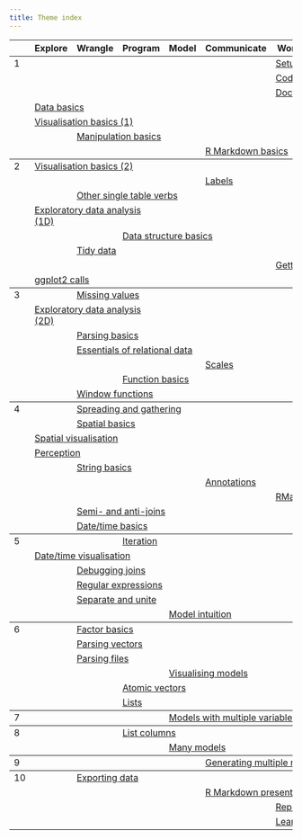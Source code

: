 ```yaml
---
title: Theme index
---
```


<table class="syllabus">
<colgroup>
  <col class="week" />
  <col class="theme" />
  <col class="theme" />
  <col class="theme" />
  <col class="theme" />
  <col class="theme" />
  <col class="theme" />
  <col class="theme" />
  <col class="theme" />
</colgroup>

<thead>
<tr>
  <th></th>
  <th>Explore</th>
  <th>Wrangle</th>
  <th>Program</th>
  <th>Model</th>
  <th>Communicate</th>
  <th>Workflow</th>
  <th></th>
  <th></th>
</tr>
</thead>
<tbody>
<tr>
<td id='week-1'>1</td>
  <td colspan="5"></td>
  <td colspan="3"><a class="workflow" href="setup.html">Setup</a></td>
</tr>
<tr>
<td></td>
  <td colspan="5"></td>
  <td colspan="3"><a class="workflow" href="code-style.html">Code style</a></td>
</tr>
<tr>
<td></td>
  <td colspan="5"></td>
  <td colspan="3"><a class="workflow" href="documentation.html">Documentation</a></td>
</tr>
<tr>
<td></td>
  <td colspan="3"><a class="explore" href="data-basics.html">Data basics</a></td>
  <td colspan="5"></td>
</tr>
<tr>
<td></td>
  <td colspan="3"><a class="explore" href="vis-basics.html">Visualisation basics (1)</a></td>
  <td colspan="5"></td>
</tr>
<tr>
<td></td>
  <td colspan="1"></td>
  <td colspan="3"><a class="wrangle" href="manip-basics.html">Manipulation basics</a></td>
  <td colspan="4"></td>
</tr>
<tr>
<td></td>
  <td colspan="4"></td>
  <td colspan="3"><a class="communicate" href="rmarkdown-basics.html">R Markdown basics</a></td>
  <td colspan="1"></td>
</tr>
</tbody>
<tbody>
<tr>
<td id='week-2'>2</td>
  <td colspan="3"><a class="explore" href="vis-basics-2.html">Visualisation basics (2)</a></td>
  <td colspan="5"></td>
</tr>
<tr>
<td></td>
  <td colspan="4"></td>
  <td colspan="3"><a class="communicate" href="vis-labelling.html">Labels</a></td>
  <td colspan="1"></td>
</tr>
<tr>
<td></td>
  <td colspan="1"></td>
  <td colspan="3"><a class="wrangle" href="manip-one-table.html">Other single table verbs</a></td>
  <td colspan="4"></td>
</tr>
<tr>
<td></td>
  <td colspan="3"><a class="explore" href="eda-1d.html">Exploratory data analysis (1D)</a></td>
  <td colspan="5"></td>
</tr>
<tr>
<td></td>
  <td colspan="2"></td>
  <td colspan="3"><a class="program" href="data-structure-basics.html">Data structure basics</a></td>
  <td colspan="3"></td>
</tr>
<tr>
<td></td>
  <td colspan="1"></td>
  <td colspan="3"><a class="wrangle" href="tidy-data.html">Tidy data</a></td>
  <td colspan="4"></td>
</tr>
<tr>
<td></td>
  <td colspan="5"></td>
  <td colspan="3"><a class="workflow" href="getting-help.html">Getting help</a></td>
</tr>
<tr>
<td></td>
  <td colspan="3"><a class="explore" href="vis-calls.html">ggplot2 calls</a></td>
  <td colspan="5"></td>
</tr>
</tbody>
<tbody>
<tr>
<td id='week-3'>3</td>
  <td colspan="1"></td>
  <td colspan="3"><a class="wrangle" href="missing-values.html">Missing values</a></td>
  <td colspan="4"></td>
</tr>
<tr>
<td></td>
  <td colspan="3"><a class="explore" href="eda-2d.html">Exploratory data analysis (2D)</a></td>
  <td colspan="5"></td>
</tr>
<tr>
<td></td>
  <td colspan="1"></td>
  <td colspan="3"><a class="wrangle" href="parse-basics.html">Parsing basics</a></td>
  <td colspan="4"></td>
</tr>
<tr>
<td></td>
  <td colspan="1"></td>
  <td colspan="3"><a class="wrangle" href="relational-basics.html">Essentials of relational data</a></td>
  <td colspan="4"></td>
</tr>
<tr>
<td></td>
  <td colspan="4"></td>
  <td colspan="3"><a class="communicate" href="vis-scales.html">Scales</a></td>
  <td colspan="1"></td>
</tr>
<tr>
<td></td>
  <td colspan="2"></td>
  <td colspan="3"><a class="program" href="function-basics.html">Function basics</a></td>
  <td colspan="3"></td>
</tr>
<tr>
<td></td>
  <td colspan="1"></td>
  <td colspan="3"><a class="wrangle" href="window-functions.html">Window functions</a></td>
  <td colspan="4"></td>
</tr>
</tbody>
<tbody>
<tr>
<td id='week-4'>4</td>
  <td colspan="1"></td>
  <td colspan="3"><a class="wrangle" href="spread-gather.html">Spreading and gathering</a></td>
  <td colspan="4"></td>
</tr>
<tr>
<td></td>
  <td colspan="1"></td>
  <td colspan="3"><a class="wrangle" href="spatial-basics.html">Spatial basics</a></td>
  <td colspan="4"></td>
</tr>
<tr>
<td></td>
  <td colspan="3"><a class="explore" href="spatial-vis.html">Spatial visualisation</a></td>
  <td colspan="5"></td>
</tr>
<tr>
<td></td>
  <td colspan="3"><a class="explore" href="vis-perception.html">Perception</a></td>
  <td colspan="5"></td>
</tr>
<tr>
<td></td>
  <td colspan="1"></td>
  <td colspan="3"><a class="wrangle" href="string-basics.html">String basics</a></td>
  <td colspan="4"></td>
</tr>
<tr>
<td></td>
  <td colspan="4"></td>
  <td colspan="3"><a class="communicate" href="vis-annotation.html">Annotations</a></td>
  <td colspan="1"></td>
</tr>
<tr>
<td></td>
  <td colspan="5"></td>
  <td colspan="3"><a class="workflow" href="workflow-rmarkdown.html">RMarkdown</a></td>
</tr>
<tr>
<td></td>
  <td colspan="1"></td>
  <td colspan="3"><a class="wrangle" href="filter-joins.html">Semi- and anti-joins</a></td>
  <td colspan="4"></td>
</tr>
<tr>
<td></td>
  <td colspan="1"></td>
  <td colspan="3"><a class="wrangle" href="datetime-basics.html">Date/time basics</a></td>
  <td colspan="4"></td>
</tr>
</tbody>
<tbody>
<tr>
<td id='week-5'>5</td>
  <td colspan="2"></td>
  <td colspan="3"><a class="program" href="iteration.html">Iteration</a></td>
  <td colspan="3"></td>
</tr>
<tr>
<td></td>
  <td colspan="3"><a class="explore" href="datetime-vis.html">Date/time visualisation</a></td>
  <td colspan="5"></td>
</tr>
<tr>
<td></td>
  <td colspan="1"></td>
  <td colspan="3"><a class="wrangle" href="joins-debugging.html">Debugging joins</a></td>
  <td colspan="4"></td>
</tr>
<tr>
<td></td>
  <td colspan="1"></td>
  <td colspan="3"><a class="wrangle" href="regexps.html">Regular expressions</a></td>
  <td colspan="4"></td>
</tr>
<tr>
<td></td>
  <td colspan="1"></td>
  <td colspan="3"><a class="wrangle" href="separate-unite.html">Separate and unite</a></td>
  <td colspan="4"></td>
</tr>
<tr>
<td></td>
  <td colspan="3"></td>
  <td colspan="3"><a class="model" href="model-basics.html">Model intuition</a></td>
  <td colspan="2"></td>
</tr>
</tbody>
<tbody>
<tr>
<td id='week-6'>6</td>
  <td colspan="1"></td>
  <td colspan="3"><a class="wrangle" href="factor-basics.html">Factor basics</a></td>
  <td colspan="4"></td>
</tr>
<tr>
<td></td>
  <td colspan="1"></td>
  <td colspan="3"><a class="wrangle" href="parse-vector.html">Parsing vectors</a></td>
  <td colspan="4"></td>
</tr>
<tr>
<td></td>
  <td colspan="1"></td>
  <td colspan="3"><a class="wrangle" href="parse-file.html">Parsing files</a></td>
  <td colspan="4"></td>
</tr>
<tr>
<td></td>
  <td colspan="3"></td>
  <td colspan="3"><a class="model" href="model-vis.html">Visualising models</a></td>
  <td colspan="2"></td>
</tr>
<tr>
<td></td>
  <td colspan="2"></td>
  <td colspan="3"><a class="program" href="vectors.html">Atomic vectors</a></td>
  <td colspan="3"></td>
</tr>
<tr>
<td></td>
  <td colspan="2"></td>
  <td colspan="3"><a class="program" href="lists.html">Lists</a></td>
  <td colspan="3"></td>
</tr>
</tbody>
<tbody>
<tr>
<td id='week-7'>7</td>
  <td colspan="3"></td>
  <td colspan="3"><a class="model" href="model-multivariate.html">Models with multiple variables</a></td>
  <td colspan="2"></td>
</tr>
</tbody>
<tbody>
<tr>
<td id='week-8'>8</td>
  <td colspan="2"></td>
  <td colspan="3"><a class="program" href="list-cols.html">List columns</a></td>
  <td colspan="3"></td>
</tr>
<tr>
<td></td>
  <td colspan="3"></td>
  <td colspan="3"><a class="model" href="model-many.html">Many models</a></td>
  <td colspan="2"></td>
</tr>
</tbody>
<tbody>
<tr>
<td id='week-9'>9</td>
  <td colspan="4"></td>
  <td colspan="3"><a class="communicate" href="report-generation.html">Generating multiple reports</a></td>
  <td colspan="1"></td>
</tr>
</tbody>
<tbody>
<tr>
<td id='week-10'>10</td>
  <td colspan="1"></td>
  <td colspan="3"><a class="wrangle" href="export.html">Exporting data</a></td>
  <td colspan="4"></td>
</tr>
<tr>
<td></td>
  <td colspan="4"></td>
  <td colspan="3"><a class="communicate" href="rmarkdown-formats.html">R Markdown presentations</a></td>
  <td colspan="1"></td>
</tr>
<tr>
<td></td>
  <td colspan="5"></td>
  <td colspan="3"><a class="workflow" href="reprexes.html">Reprexes</a></td>
</tr>
<tr>
<td></td>
  <td colspan="5"></td>
  <td colspan="3"><a class="workflow" href="learning-more.html">Learning more</a></td>
</tr>
</tbody>
</table>